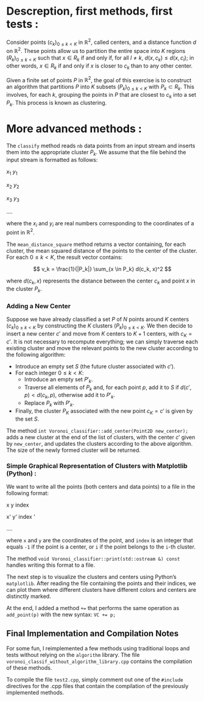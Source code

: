 # Descreption, first methods, first tests :
Consider points $(c_k)_{0 \leq k < K}$ in $\mathbb{R}^2$, called centers, and a distance function $d$ on $\mathbb{R}^2$. These points allow us to partition the entire space into $K$ regions $(R_k)_{0 \leq k < K}$ such that $x \in R_k$ if and only if, for all $l \neq k$, $d(x, c_k) \leq d(x, c_l)$; in other words, $x \in R_k$ if and only if $x$ is closer to $c_k$ than to any other center.

Given a finite set of points $P$ in $\mathbb{R}^2$, the goal of this exercise is to construct an algorithm that partitions $P$ into $K$ subsets $(P_k)_{0 \leq k < K}$ with $P_k \subset R_k$. This involves, for each $k$, grouping the points in $P$ that are closest to $c_k$ into a set $P_k$. This process is known as clustering.

# More advanced methods :

The `classify` method reads `nb` data points from an input stream and inserts them into the appropriate cluster $P_k$. We assume that the file behind the input stream is formatted as follows:

$x_{1}$  $y_{1}$

$x_{2}$  $y_{2}$

$x_{3}$  $y_{3}$

....

where the $x_i$ and $y_i$ are real numbers corresponding to the coordinates of a point in $\mathbb{R}^2$.

The `mean_distance_square` method returns a vector containing, for each cluster, the mean squared distance of the points to the center of the cluster. For each $0 \leq k < K$, the result vector contains:

$$
v_k = \frac{1}{|P_k|} \sum_{x \in P_k} d(c_k, x)^2
$$

where $d(c_k, x)$ represents the distance between the center $c_k$ and point $x$ in the cluster $P_k$.

### Adding a New Center

Suppose we have already classified a set $P$ of $N$ points around $K$ centers $(c_k)_{0 \leq k < K}$ by constructing the $K$ clusters $(P_k)_{0 \leq k < K}$. We then decide to insert a new center $c'$ and move from $K$ centers to $K + 1$ centers, with $c_K = c'$. It is not necessary to recompute everything; we can simply traverse each existing cluster and move the relevant points to the new cluster according to the following algorithm:

- Introduce an empty set $S$ (the future cluster associated with $c'$).
- For each integer $0 \leq k < K$:
  - Introduce an empty set $P'_k$.
  - Traverse all elements of $P_k$ and, for each point $p$, add it to $S$ if $d(c', p) < d(c_k, p)$, otherwise add it to $P'_k$.
  - Replace $P_k$ with $P'_k$.
- Finally, the cluster $P_K$ associated with the new point $c_K = c'$ is given by the set $S$.

The method `int Voronoi_classifier::add_center(Point2D new_center);` adds a new cluster at the end of the list of clusters, with the center $c'$ given by `new_center`, and updates the clusters according to the above algorithm. The size of the newly formed cluster will be returned.

### Simple Graphical Representation of Clusters with Matplotlib (Python) :

We want to write all the points (both centers and data points) to a file in the following format:

x y index

x' y' index '

....


where `x` and `y` are the coordinates of the point, and `index` is an integer that equals `-1` if the point is a center, or `i` if the point belongs to the `i`-th cluster.

The method `void Voronoi_classifier::print(std::ostream &) const` handles writing this format to a file.

The next step is to visualize the clusters and centers using Python’s `matplotlib`. After reading the file containing the points and their indices, we can plot them where different clusters have different colors and centers are distinctly marked.

At the end, I added a method `+=` that performs the same operation as `add_point(p)` with the new syntax: `VC += p;`

## Final Implementation and Compilation Notes

For some fun, I reimplemented a few methods using traditional loops and tests without relying on the `algorithm` library. The file `voronoi_classif_without_algorithm_library.cpp` contains the compilation of these methods.

To compile the file `test2.cpp`, simply comment out one of the `#include` directives for the .cpp files that contain the compilation of the previously implemented methods.